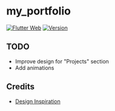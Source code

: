 # my_portfolio

[![Flutter Web](https://github.com/TesteurManiak/testeurmaniak.github.io/actions/workflows/main.yml/badge.svg)](https://github.com/TesteurManiak/testeurmaniak.github.io/actions/workflows/main.yml)
[![Version](https://img.shields.io/badge/version-1.1.1-blue)](https://testeurmaniak.github.io/)

## TODO

* Improve design for "Projects" section
* Add animations

## Credits

* [Design Inspiration](https://www.inkyy.com/portfolio-website-free-adobe-xd-template/)
